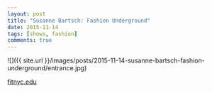 ```yaml
---
layout: post
title: "Susanne Bartsch: Fashion Underground"
date: 2015-11-14
tags: [shows, fashion]
comments: true
---
```

![]({{ site.url }}/images/posts/2015-11-14-susanne-bartsch-fashion-underground/entrance.jpg)

[fitnyc.edu](http://www.fitnyc.edu/museum/exhibitions/susanne-bartsch.php)
